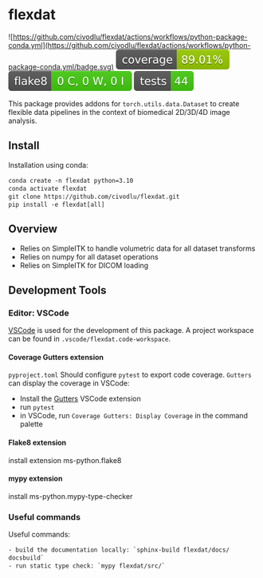 # flexdat

![https://github.com/civodlu/flexdat/actions/workflows/python-package-conda.yml](https://github.com/civodlu/flexdat/actions/workflows/python-package-conda.yml/badge.svg)
![](ci/badges/coverage.svg)
![](ci/badges/flake.svg)
![](ci/badges/tests.svg)

This package provides addons for `torch.utils.data.Dataset` to create flexible data pipelines in the context of biomedical 2D/3D/4D image analysis.

## Install
Installation using conda:

    conda create -n flexdat python=3.10
    conda activate flexdat
    git clone https://github.com/civodlu/flexdat.git
    pip install -e flexdat[all]

## Overview

- Relies on SimpleITK to handle volumetric data for all dataset transforms
- Relies on numpy for all dataset operations
- Relies on SimpleITK for DICOM loading


## Development Tools
### Editor: VSCode
[VSCode](https://code.visualstudio.com/) is used for the development of this package. A project workspace can be found in `.vscode/flexdat.code-workspace`.

#### Coverage Gutters extension
`pyproject.toml` Should configure `pytest` to export code coverage. `Gutters` can display the coverage in VSCode:
- Install the [Gutters](https://marketplace.visualstudio.com/items?itemName=ryanluker.vscode-coverage-gutters) VSCode extension
- run `pytest`
- in VSCode, run `Coverage Gutters: Display Coverage` in the command palette

#### Flake8 extension
install extension ms-python.flake8

#### mypy extension
install ms-python.mypy-type-checker

### Useful commands
Useful commands:

    - build the documentation locally: `sphinx-build flexdat/docs/ docsbuild`
    - run static type check: `mypy flexdat/src/`


